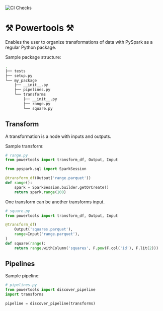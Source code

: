 ![CI Checks](https://github.com/laegsgaardTroels/Powertools/workflows/CI%20Checks/badge.svg?branch=master)

# ⚒  Powertools ⚒

Enables the user to organize transformations of data with PySpark as a regular Python package.

Sample package structure:

```bash
.
├── tests
├── setup.py
└── my_package
    ├── __init__.py
    ├── pipelines.py
    └── transforms
        ├── __init__.py
        ├── range.py
        └── square.py
```

## Transform

A transformation is a node with inputs and outputs. 

Sample transform:

```python
# range.py
from powertools import transform_df, Output, Input

from pyspark.sql import SparkSession

@transform_df(Output('range.parquet'))
def range():
    spark = SparkSession.builder.getOrCreate()
    return spark.range(100)
```

One transform can be another transforms input.

```python
# square.py
from powertools import transform_df, Output, Input

@transform_df(
    Output('squares.parquet'),
    range=Input('range.parquet'),
)
def square(range):
    return range.withColumn('squares', F.pow(F.col('id'), F.lit(2)))
```

## Pipelines

Sample pipeline:

```python
# pipelines.py
from powertools import discover_pipeline
import transforms

pipeline = discover_pipeline(transforms)
```
